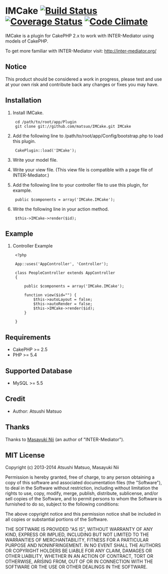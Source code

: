 # IMCake [![Build Status](https://travis-ci.org/matsuo/IMCake.png?branch=master)](https://travis-ci.org/matsuo/IMCake) [![Coverage Status](https://coveralls.io/repos/matsuo/IMCake/badge.png?branch=master)](https://coveralls.io/r/matsuo/IMCake) [![Code Climate](https://codeclimate.com/github/matsuo/IMCake/badges/gpa.svg)](https://codeclimate.com/github/matsuo/IMCake)

IMCake is a plugin for CakePHP 2.x to work with INTER-Mediator using models of CakePHP.

To get more familiar with INTER-Mediator visit: http://inter-mediator.org/

## Notice

This product should be considered a work in progress, please test and use at your own risk and contribute back any changes or fixes you may have.

## Installation

1. Install IMCake.

		cd /path/to/root/app/Plugin
		git clone git://github.com/matsuo/IMCake.git IMCake

2. Add the following line to /path/to/root/app/Config/bootstrap.php to load this plugin.

		CakePlugin::load('IMCake');

3. Write your model file.

4. Write your view file. (This view file is compatible with a page file of INTER-Mediator.)

5. Add the following line to your controller file to use this plugin, for example.

		public $components = array('IMCake.IMCake');

6. Write the following line in your action method.

		$this->IMCake->render($id);

## Example

1. Controller Example

		<?php

		App::uses('AppController', 'Controller');

		class PeopleController extends AppController
		{

		    public $components = array('IMCake.IMCake');

		    function view($id="") {
		        $this->autoLayout = false;
				$this->autoRender = false;
				$this->IMCake->render($id);
		    }

		}

## Requirements

* CakePHP >= 2.5
* PHP >= 5.4

## Supported Database

* MySQL >= 5.5

## Credit

* Author: Atsushi Matsuo

## Thanks

Thanks to [Masayuki Nii](http://msyk.net/) (an author of "INTER-Mediator").

## MIT License

Copyright (c) 2013-2014 Atsushi Matsuo, Masayuki Nii

Permission is hereby granted, free of charge, to any person obtaining a copy of
this software and associated documentation files (the "Software"), to deal in
the Software without restriction, including without limitation the rights to
use, copy, modify, merge, publish, distribute, sublicense, and/or sell copies
of the Software, and to permit persons to whom the Software is furnished to do
so, subject to the following conditions:

The above copyright notice and this permission notice shall be included in all
copies or substantial portions of the Software.

THE SOFTWARE IS PROVIDED "AS IS", WITHOUT WARRANTY OF ANY KIND, EXPRESS OR
IMPLIED, INCLUDING BUT NOT LIMITED TO THE WARRANTIES OF MERCHANTABILITY,
FITNESS FOR A PARTICULAR PURPOSE AND NONINFRINGEMENT. IN NO EVENT SHALL THE
AUTHORS OR COPYRIGHT HOLDERS BE LIABLE FOR ANY CLAIM, DAMAGES OR OTHER
LIABILITY, WHETHER IN AN ACTION OF CONTRACT, TORT OR OTHERWISE, ARISING FROM,
OUT OF OR IN CONNECTION WITH THE SOFTWARE OR THE USE OR OTHER DEALINGS IN THE
SOFTWARE.